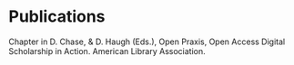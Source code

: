 # Publications

Chapter in  D. Chase, & D. Haugh (Eds.), Open Praxis, Open Access Digital Scholarship in Action. American Library Association.
